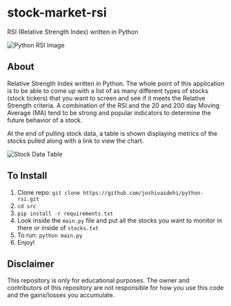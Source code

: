 # stock-market-rsi

RSI (Relative Strength Index) written in Python

![Python RSI Image](https://github.com/mtamer/python-rsi/blob/master/src/images/example.png)

## About

Relative Strength Index written in Python. The whole point of this application is to be able to come up with a list of as many different types of stocks (stock tickers) that you want to screen and see if it meets the Relative Strength criteria. A combination of the RSI and the 20 and 200 day Moving Average (MA) tend to be strong and popular indicators to determine the future behavior of a stock.

At the end of pulling stock data, a table is shown displaying metrics of the stocks pulled along with a link to view the chart.

![Stock Data Table](https://github.com/mtamer/python-rsi/blob/master/src/images/pulled-data-table.png)

## To Install

1. Clone repo: `git clone https://github.com/joshivaidehi/python-rsi.git`
2. `cd src`
3. `pip install -r requirements.txt`
4. Look inside the `main.py` file and put all the stocks you want to monitor in there or inside of `stocks.txt`
5. To run: `python main.py`
6. Enjoy!

## Disclaimer

This repository is only for educational purposes. The owner and contributors of this repository are not responsible for how you use this code and the gains/losses you accumulate.
